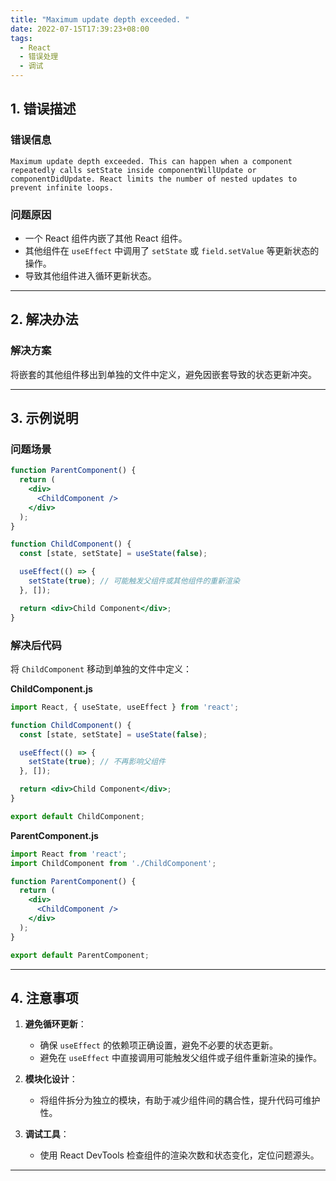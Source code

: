 ```yaml
---
title: "Maximum update depth exceeded. "
date: 2022-07-15T17:39:23+08:00
tags:
  - React
  - 错误处理
  - 调试
---
```


## **1. 错误描述**

### **错误信息**

```
Maximum update depth exceeded. This can happen when a component repeatedly calls setState inside componentWillUpdate or componentDidUpdate. React limits the number of nested updates to prevent infinite loops.
```

### **问题原因**

- 一个 React 组件内嵌了其他 React 组件。
- 其他组件在 `useEffect` 中调用了 `setState` 或 `field.setValue` 等更新状态的操作。
- 导致其他组件进入循环更新状态。

---

## **2. 解决办法**

### **解决方案**

将嵌套的其他组件移出到单独的文件中定义，避免因嵌套导致的状态更新冲突。

---

## **3. 示例说明**

### **问题场景**

```jsx
function ParentComponent() {
  return (
    <div>
      <ChildComponent />
    </div>
  );
}

function ChildComponent() {
  const [state, setState] = useState(false);

  useEffect(() => {
    setState(true); // 可能触发父组件或其他组件的重新渲染
  }, []);

  return <div>Child Component</div>;
}
```

### **解决后代码**

将 `ChildComponent` 移动到单独的文件中定义：

**ChildComponent.js**

```jsx
import React, { useState, useEffect } from 'react';

function ChildComponent() {
  const [state, setState] = useState(false);

  useEffect(() => {
    setState(true); // 不再影响父组件
  }, []);

  return <div>Child Component</div>;
}

export default ChildComponent;
```

**ParentComponent.js**

```jsx
import React from 'react';
import ChildComponent from './ChildComponent';

function ParentComponent() {
  return (
    <div>
      <ChildComponent />
    </div>
  );
}

export default ParentComponent;
```

---

## **4. 注意事项**

1. **避免循环更新**：
   - 确保 `useEffect` 的依赖项正确设置，避免不必要的状态更新。
   - 避免在 `useEffect` 中直接调用可能触发父组件或子组件重新渲染的操作。

2. **模块化设计**：
   - 将组件拆分为独立的模块，有助于减少组件间的耦合性，提升代码可维护性。

3. **调试工具**：
   - 使用 React DevTools 检查组件的渲染次数和状态变化，定位问题源头。

---
